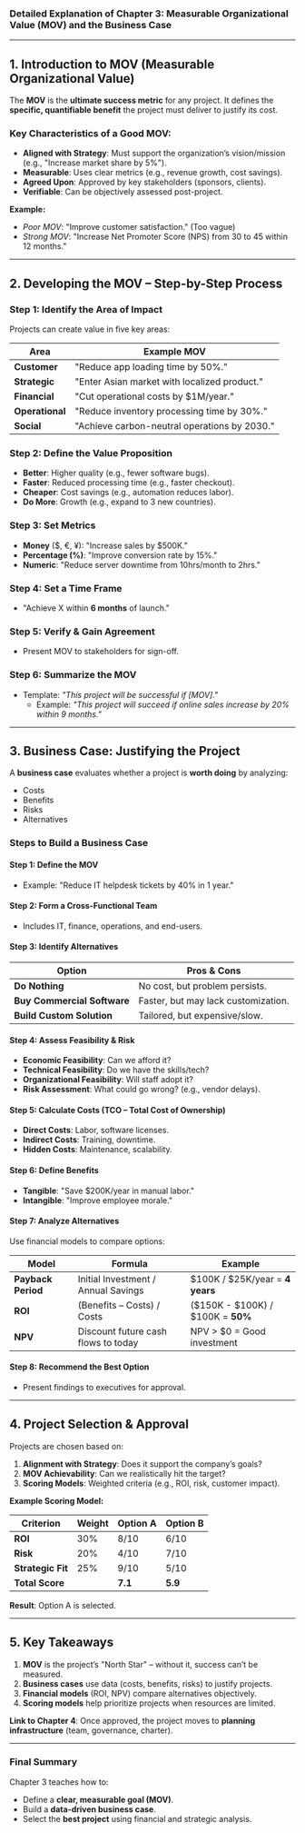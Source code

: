 ### **Detailed Explanation of Chapter 3: Measurable Organizational Value (MOV) and the Business Case**  

---

## **1. Introduction to MOV (Measurable Organizational Value)**  
The **MOV** is the **ultimate success metric** for any project. It defines the **specific, quantifiable benefit** the project must deliver to justify its cost.  

### **Key Characteristics of a Good MOV:**  
- **Aligned with Strategy**: Must support the organization’s vision/mission (e.g., "Increase market share by 5%").  
- **Measurable**: Uses clear metrics (e.g., revenue growth, cost savings).  
- **Agreed Upon**: Approved by key stakeholders (sponsors, clients).  
- **Verifiable**: Can be objectively assessed post-project.  

**Example:**  
- *Poor MOV*: "Improve customer satisfaction." (Too vague)  
- *Strong MOV*: "Increase Net Promoter Score (NPS) from 30 to 45 within 12 months."  

---

## **2. Developing the MOV – Step-by-Step Process**  

### **Step 1: Identify the Area of Impact**  
Projects can create value in five key areas:  

| **Area**       | **Example MOV**                          |  
|----------------|------------------------------------------|  
| **Customer**   | "Reduce app loading time by 50%."        |  
| **Strategic**  | "Enter Asian market with localized product." |  
| **Financial**  | "Cut operational costs by $1M/year."     |  
| **Operational**| "Reduce inventory processing time by 30%."|  
| **Social**     | "Achieve carbon-neutral operations by 2030." |  

### **Step 2: Define the Value Proposition**  
- **Better**: Higher quality (e.g., fewer software bugs).  
- **Faster**: Reduced processing time (e.g., faster checkout).  
- **Cheaper**: Cost savings (e.g., automation reduces labor).  
- **Do More**: Growth (e.g., expand to 3 new countries).  

### **Step 3: Set Metrics**  
- **Money** ($, €, ¥): "Increase sales by $500K."  
- **Percentage (%)**: "Improve conversion rate by 15%."  
- **Numeric**: "Reduce server downtime from 10hrs/month to 2hrs."  

### **Step 4: Set a Time Frame**  
- "Achieve X within **6 months** of launch."  

### **Step 5: Verify & Gain Agreement**  
- Present MOV to stakeholders for sign-off.  

### **Step 6: Summarize the MOV**  
- Template: *"This project will be successful if [MOV]."*  
  - Example: *"This project will succeed if online sales increase by 20% within 9 months."*  

---

## **3. Business Case: Justifying the Project**  
A **business case** evaluates whether a project is **worth doing** by analyzing:  
- Costs  
- Benefits  
- Risks  
- Alternatives  

### **Steps to Build a Business Case**  

#### **Step 1: Define the MOV**  
- Example: "Reduce IT helpdesk tickets by 40% in 1 year."  

#### **Step 2: Form a Cross-Functional Team**  
- Includes IT, finance, operations, and end-users.  

#### **Step 3: Identify Alternatives**  
| **Option**                | **Pros & Cons**                          |  
|---------------------------|------------------------------------------|  
| **Do Nothing**            | No cost, but problem persists.           |  
| **Buy Commercial Software**| Faster, but may lack customization.      |  
| **Build Custom Solution** | Tailored, but expensive/slow.            |  

#### **Step 4: Assess Feasibility & Risk**  
- **Economic Feasibility**: Can we afford it?  
- **Technical Feasibility**: Do we have the skills/tech?  
- **Organizational Feasibility**: Will staff adopt it?  
- **Risk Assessment**: What could go wrong? (e.g., vendor delays).  

#### **Step 5: Calculate Costs (TCO – Total Cost of Ownership)**  
- **Direct Costs**: Labor, software licenses.  
- **Indirect Costs**: Training, downtime.  
- **Hidden Costs**: Maintenance, scalability.  

#### **Step 6: Define Benefits**  
- **Tangible**: "Save $200K/year in manual labor."  
- **Intangible**: "Improve employee morale."  

#### **Step 7: Analyze Alternatives**  
Use financial models to compare options:  

| **Model**          | **Formula**                          | **Example**                     |  
|--------------------|--------------------------------------|---------------------------------|  
| **Payback Period** | Initial Investment / Annual Savings  | $100K / $25K/year = **4 years**|  
| **ROI**           | (Benefits – Costs) / Costs           | ($150K - $100K) / $100K = **50%** |  
| **NPV**           | Discount future cash flows to today  | NPV > $0 = Good investment      |  

#### **Step 8: Recommend the Best Option**  
- Present findings to executives for approval.  

---

## **4. Project Selection & Approval**  
Projects are chosen based on:  
1. **Alignment with Strategy**: Does it support the company’s goals?  
2. **MOV Achievability**: Can we realistically hit the target?  
3. **Scoring Models**: Weighted criteria (e.g., ROI, risk, customer impact).  

**Example Scoring Model:**  

| **Criterion**       | **Weight** | **Option A** | **Option B** |  
|----------------------|-----------|-------------|-------------|  
| **ROI**             | 30%       | 8/10        | 6/10        |  
| **Risk**            | 20%       | 4/10        | 7/10        |  
| **Strategic Fit**   | 25%       | 9/10        | 5/10        |  
| **Total Score**     |           | **7.1**     | **5.9**     |  

**Result**: Option A is selected.  

---

## **5. Key Takeaways**  
1. **MOV** is the project’s "North Star" – without it, success can’t be measured.  
2. **Business cases** use data (costs, benefits, risks) to justify projects.  
3. **Financial models** (ROI, NPV) compare alternatives objectively.  
4. **Scoring models** help prioritize projects when resources are limited.  

**Link to Chapter 4**: Once approved, the project moves to **planning infrastructure** (team, governance, charter).  

---

### **Final Summary**  
Chapter 3 teaches how to:  
- Define a **clear, measurable goal (MOV)**.  
- Build a **data-driven business case**.  
- Select the **best project** using financial and strategic analysis.  

